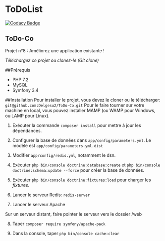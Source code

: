ToDoList
========

[![Codacy Badge](https://api.codacy.com/project/badge/Grade/39c7f51f19ab45af9fba2fb15905a707)](https://app.codacy.com/app/Delgesu2/ToDo-Co?utm_source=github.com&utm_medium=referral&utm_content=Delgesu2/ToDo-Co&utm_campaign=Badge_Grade_Dashboard)

ToDo-Co
-------
Projet n°8 : Améliorez une application existante !

*Téléchargez ce projet ou clonez-le (Git clone)*

##Prérequis
+   PHP 7.2
+   MySQL
+   Symfony 3.4

##Installation
Pour installer le projet, vous devez le cloner ou le télécharger:
`git@github.com:Delgesu2/ToDo-Co.git`
Pour le faire tourner sur votre machine en local, vous pouvez
installer MAMP (ou WAMP pour Windows, ou LAMP pour Linux).

1.  Exécuter la commande `composer install` pour mettre à jour les dépendances.

2. Configurer la base de données dans `app/config/parameters.yml`. Le modèle est `app/config/parameters.yml.dist`

3. Modifier `app/config/redis.yml`, notamment le dsn. 

4.  Exécuter `php bin/console doctrine:database:create` et 
`php bin/console doctrine:schema:update --force` pour créer la base de données.

5.  Exécuter `php bin/console doctrine:fixtures:load` pour charger les *fixtures*.

6.  Lancer le serveur Redis: `redis-server`

7.  Lancer le serveur Apache

Sur un serveur distant, faire pointer le serveur vers le dossier /web

8.  Taper `composer require symfony/apache-pack`

9.  Dans la console, taper `php bin/console cache:clear`